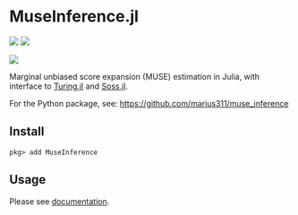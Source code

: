 # MuseInference.jl

[![](https://img.shields.io/badge/documentation-latest-blue.svg)](https://cosmicmar.com/MuseInference.jl/latest) [![](https://img.shields.io/badge/source-github-blue)](https://github.com/marius311/MuseInference.jl)

[![](https://github.com/marius311/MuseInference.jl/actions/workflows/tests_and_docs.yml/badge.svg)](https://github.com/marius311/MuseInference.jl/actions/workflows/tests_and_docs.yml)

Marginal unbiased score expansion (MUSE) estimation in Julia, with interface to [Turing.jl](https://turing.ml) and [Soss.jl](https://github.com/cscherrer/Soss.jl).

For the Python package, see: https://github.com/marius311/muse_inference

## Install

```
pkg> add MuseInference
```

## Usage

Please see [documentation](https://cosmicmar.com/MuseInference.jl/latest).